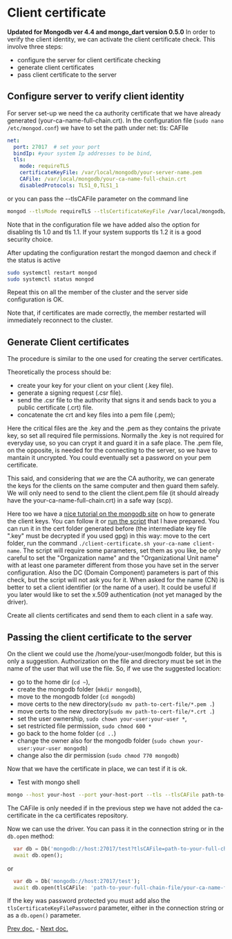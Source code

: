 
# Client certificate

**Updated for Mongodb ver 4.4 and mongo_dart version 0.5.0**
In order to verify the client identity, we can activate the client certificate check.
This involve three steps:

- configure the server for client certificate checking
- generate client certificates
- pass client certificate to the server

## Configure server to verify client identity

For server set-up we need the ca authority certificate that we have already generated (your-ca-name-full-chain.crt).
In the configuration file (```sudo nano /etc/mongod.conf```) we have to set the path under net: tls: CAFIle

```yaml
net:
  port: 27017  # set your port
  bindIp: #your system Ip addresses to be bind, 
  tls:
    mode: requireTLS
    certificateKeyFile: /var/local/mongodb/your-server-name.pem
    CAFile: /var/local/mongodb/your-ca-name-full-chain.crt
    disabledProtocols: TLS1_0,TLS1_1
```

or you can pass the --tlsCAFile parameter on the command line

```bash
mongod --tlsMode requireTLS --tlsCertificateKeyFile /var/local/mongodb/your-server-name.pem --tlsCAFile /var/local/mongodb/your-ca-name-full-chain.crt
```

Note that in the configuration file we have added also the option for disabling tls 1.0 and tls 1.1. If your system supports tls 1.2 it is a good security choice.

After updating the configuration restart the mongod daemon and check if the status is active

```bash
sudo systemctl restart mongod
sudo systemctl status mongod
```

Repeat this on all the member of the cluster and the server side configuration is OK.

Note that, if certificates are made correctly, the member restarted will immediately reconnect to the cluster.

## Generate Client certificates

The procedure is similar to the one used for creating the server certificates.

Theoretically the process should be:

- create your key for your client on your client (.key file).
- generate a signing request (.csr file).
- send the .csr file to the authority that signs it and sends back to you a public certificate (.crt) file.
- concatenate the crt and key files into a pem file (.pem);

Here the critical files are the .key and the .pem as they contains the private key, so set all required file permissions.
Normally the .key is not required for everyday use, so you can crypt it and guard it in a safe place.
The .pem file, on the opposite, is needed for the connecting to the server, so we have to mantain it uncrypted. You could eventually set a password on your pem certificate.

This said, and considering that _we_ are the CA authority, we can generate the keys for the clients on the same computer and then guard them safely. We will only need to send to the client the client.pem file (it should already have the your-ca-name-full-chain.crt) in a safe way (scp).

Here too we have a [nice tutorial on the mongodb site](https://docs.mongodb.com/manual/appendix/security/appendixC-openssl-client/) on how to generate the client keys.
You can follow it or [run the script](script/client-certificate.sh) that I have prepared.
You can run it in the cert folder generated before (the intermediate key file ".key" must be decrypted if you used gpg) in this way:
move to the cert folder, run the command `./client-certificate.sh your-ca-name client-name`.
The script will require some parameters, set them as you like, be only careful to set the "Organization name" and the "Organizational Unit name" with at least one parameter different from those you have set in the server configuration. Also the DC (Domain Component) parameters is part of this check, but the script will not ask you for it. When asked for the name (CN) is better to set a client identifier (or the name of a user). It could be useful if you later would like to set the x.509 authentication (not yet managed by the driver).

Create all clients certificates and send them to each client in a safe way.

## Passing the client certificate to the server

On the client we could use the /home/your-user/mongodb folder, but this is only a suggestion.
Authorization on the file and directory must be set in the name of the user that will use the file.
So, if we use the suggested location:

- go to the home dir (```cd ~```),
- create the mongodb folder (```mkdir mongodb```),
- move to the mongodb folder (```cd mongodb```)
- move certs to the new directory(```sudo mv path-to-cert-file/*.pem .```)
- move certs to the new directory(```sudo mv path-to-cert-file/*.crt .```)
- set the user ownership, ```sudo chown your-user:your-user *```,
- set restricted file permission, ```sudo chmod 600 *```
- go back to the home folder (```cd ..```)
- change the owner also for the mongodb folder (```sudo chown your-user:your-user mongodb```)
- change also the dir permission (```sudo chmod 770 mongodb```)

Now that we have the certificate in place, we can test if it is ok.

- Test with mongo shell

```bash
mongo --host your-host --port your-host-port --tls --tlsCAFile path-to-your-full-chain-file/your-ca-name-full-chain.crt --tlsCertificateKeyFile /home/your-user/mongodb/client-name.pem
```

The CAFile is only needed if in the previous step we have not added the ca-certificate in the ca certificates repository.

Now we can use the driver. You can pass it in the connection string or in the `db.open` method:

```dart
  var db = Db('mongodb://host:27017/test?tlsCAFile=path-to-your-full-chain-file/your-ca-name-full-chain.crt&tlsCertificateKeyFile=path-to-your-client-pem-file/client-name.pem');
  await db.open();
```

or

```dart
  var db = Db('mongodb://host:27017/test');
  await db.open(tlsCAFile: 'path-to-your-full-chain-file/your-ca-name-full-chain.crt', tlsCertificateKeyFile: 'path-to-your-client-pem-file/client-name.pem');
```

If the key was password protected you must add also the `tlsCertificateKeyFilePassword` parameter, either in the connection string or as a `db.open()` parameter.

[Prev doc.](tls_connection_no_auth_self_signed_certificate.md) - [Next doc.](x509_authentication.md)
